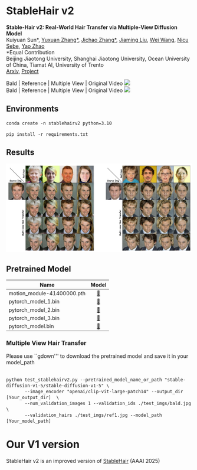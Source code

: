 # StableHair v2
**Stable-Hair v2: Real-World Hair Transfer via Multiple-View Diffusion Model**  
Kuiyuan Sun*, [Yuxuan Zhang*](https://xiaojiu-z.github.io/YuxuanZhang.github.io/), [Jichao Zhang*](https://zhangqianhui.github.io/), [Jiaming Liu](https://scholar.google.com/citations?user=SmL7oMQAAAAJ&hl=en), 
 [Wei Wang](https://weiwangtrento.github.io/), [Nicu Sebe](http://disi.unitn.it/~sebe/), [Yao Zhao](https://scholar.google.com/citations?user=474TbQYAAAAJ&hl=en&oi=ao)<br>
*Equal Contribution <br>
Beijing Jiaotong University, Shanghai Jiaotong University, Ocean University of China, Tiamat AI, University of Trento <br>
[Arxiv](https://arxiv.org/abs/2507.07591), [Project]()<br>


Bald     |  Reference | Multiple View | Original Video
![](./imgs/multiview1.gif)  
Bald     |  Reference | Multiple View | Original Video
![](./imgs/multiview2.gif)

## Environments

```
conda create -n stablehairv2 python=3.10
```
```
pip install -r requirements.txt
```

## Results

<img src="./imgs/teaser.jpg" width="800"> 

## Pretrained Model
| Name                       |   Model   | 
|----------------------------|:---------:|
| motion_module-41400000.pth | [:link:](https://drive.google.com/file/d/1AZMhui9jNRF3Z0N72VDPOwDd0JafLQ3B/view?usp=drive_link) | 
| pytorch_model_1.bin        |  [:link:](https://drive.google.com/file/d/1FwKPZI8lvdlZqu8R1aJ-QbE55kxHPHjU/view?usp=drive_link) | 
| pytorch_model_2.bin        |  [:link:](https://drive.google.com/file/d/1h3dXlo8lhZN3ee5aN0shZmpLfn5itVou/view?usp=drive_link) | 
| pytorch_model_3.bin        |  [:link:](https://drive.google.com/file/d/1jARfXaU6wiur85Vm1JxZ_xye0FfrUiqb/view?usp=drive_link) | 
| pytorch_model.bin          |  [:link:](https://drive.google.com/file/d/1zXXf13pV5IOn2vrV6DGI9hliEFvuPrYf/view?usp=drive_link) |

### Multiple View Hair Transfer

Please use ``gdown''' to download the pretrained model and save it in your model_path
```

python test_stablehairv2.py --pretrained_model_name_or_path "stable-diffusion-v1-5/stable-diffusion-v1-5" \
       --image_encoder "openai/clip-vit-large-patch14" --output_dir [Your_output_dir]  \
       --num_validation_images 1 --validation_ids ./test_imgs/bald.jpg \
       --validation_hairs ./test_imgs/ref1.jpg --model_path [Your_model_path]
```


# Our V1 version

StableHair v2 is an improved version of [StableHair](https://github.com/Xiaojiu-z/Stable-Hair) (AAAI 2025)